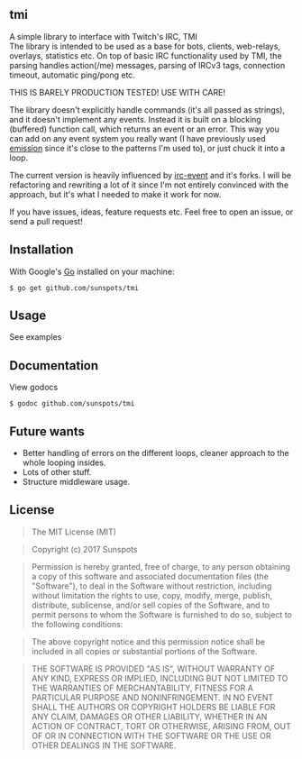 tmi
--------

A simple library to interface with Twitch's IRC, TMI  
The library is intended to be used as a base for bots, clients, web-relays, overlays, statistics etc.
On top of basic IRC functionality used by TMI, the parsing handles action(/me) messages, parsing of IRCv3 tags, connection timeout, automatic ping/pong etc.

THIS IS BARELY PRODUCTION TESTED! USE WITH CARE!

The library doesn't explicitly handle commands (it's all passed as strings),
and it doesn't implement any events. Instead it is built on a blocking (buffered) function call, which returns an event or an error. This way you can add on any event system you really want (I have previously used [emission](https://github.com/chuckpreslar/emission) since it's close to the patterns I'm used to), or just chuck it into a loop.

The current version is heavily influenced by [irc-event](https://github.com/thoj/go-ircevent) and it's forks. I will be refactoring and rewriting a lot of it since I'm not entirely convinced with the approach, but it's what I needed to make it work for now.

If you have issues, ideas, feature requests etc. Feel free to open an issue, or send a pull request!

## Installation

With Google's [Go](http://www.golang.org) installed on your machine:

    $ go get github.com/sunspots/tmi

## Usage
See examples

## Documentation

View godocs

    $ godoc github.com/sunspots/tmi

## Future wants
- Better handling of errors on the different loops,
cleaner approach to the whole looping insides.
- Lots of other stuff.
- Structure middleware usage.

## License

> The MIT License (MIT)

> Copyright (c) 2017 Sunspots

> Permission is hereby granted, free of charge, to any person obtaining a copy
> of this software and associated documentation files (the "Software"), to deal
> in the Software without restriction, including without limitation the rights
> to use, copy, modify, merge, publish, distribute, sublicense, and/or sell
> copies of the Software, and to permit persons to whom the Software is
> furnished to do so, subject to the following conditions:

> The above copyright notice and this permission notice shall be included in
> all copies or substantial portions of the Software.

> THE SOFTWARE IS PROVIDED "AS IS", WITHOUT WARRANTY OF ANY KIND, EXPRESS OR
> IMPLIED, INCLUDING BUT NOT LIMITED TO THE WARRANTIES OF MERCHANTABILITY,
> FITNESS FOR A PARTICULAR PURPOSE AND NONINFRINGEMENT. IN NO EVENT SHALL THE
> AUTHORS OR COPYRIGHT HOLDERS BE LIABLE FOR ANY CLAIM, DAMAGES OR OTHER
> LIABILITY, WHETHER IN AN ACTION OF CONTRACT, TORT OR OTHERWISE, ARISING FROM,
> OUT OF OR IN CONNECTION WITH THE SOFTWARE OR THE USE OR OTHER DEALINGS IN
> THE SOFTWARE.

